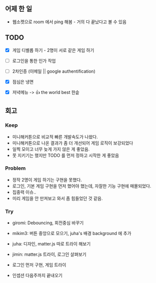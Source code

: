## 어제 한 일
- 웹소켓으로 room 에서 ping 해봄 - 거의 다 끝났다고 볼 수 있음

## TODO
- [x] 게임 디벨롭 하기 - 2명이 서로 같은 게임 하기
- [ ] 로그인을 통한 인가 작업
- [ ] 2차인증 (이메일 || google authentification)

- [x] 점심은 냉면
- [x] 저녁메뉴 -> 👍 the world best 한솥

## 회고

### Keep
- 미니해커톤으로 비교적 빠른 개발속도가 나왔다. 
- 미니해커톤으로 나온 결과가 좀 더 개선되어 게임 로직이 보강되었다
- 일찍 모이고 너무 늦게 가지 않은 게 좋았음.
- 못 지키기는 했지만 TODO 를 먼저 정하고 시작한 게 좋았음

### Problem
- 정작 2명이 게임 하기는 구현을 못했다.
- 로그인, 기본 게임 구현을 먼저 했어야 했는데, 자잘한 기능 구현에 매몰되었다.
- 집중력 이슈..
- 미리 게임을 안 만져보고 와서 좀 힘들었던 것 같음.

### Try
- giromi: Debouncing, 회전중심 바꾸기
- mikim3: 버튼 중앙으로 모으기, juha's 배경 background 에 추가
- juha: 디자인, matter.js 따로 트라이 해보기
- jimin: matter.js 트라이, 로그인 살펴보기

- 로그인 먼저 구현, 게임 트라이
- 인셉션 다음주까지 끝내오기